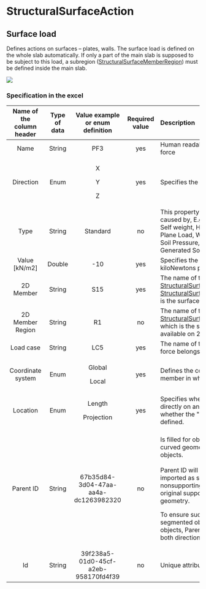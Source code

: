 # StructuralSurfaceAction

## Surface load

Defines actions on surfaces – plates, walls. The surface load is defined on the whole slab automatically. If only a part of the main slab is supposed to be subject to this load, a subregion \([StructuralSurfaceMemberRegion](../structural-analysis-elements/structuralsurfacememberregion.md#region-of-different-plate-thickness)\) must be defined inside the main slab.

![](../.gitbook/assets/35_structuralsurfaceaction.png)

### Specification in the excel

<table>
  <thead>
    <tr>
      <th style="text-align:center">Name of the column header</th>
      <th style="text-align:center">Type of data</th>
      <th style="text-align:center">Value example or enum definition</th>
      <th style="text-align:center">Required value</th>
      <th style="text-align:left">Description</th>
    </tr>
  </thead>
  <tbody>
    <tr>
      <td style="text-align:center">Name</td>
      <td style="text-align:center">String</td>
      <td style="text-align:center">PF3</td>
      <td style="text-align:center">yes</td>
      <td style="text-align:left">Human readable unique name of the force</td>
    </tr>
    <tr>
      <td style="text-align:center">Direction</td>
      <td style="text-align:center">Enum</td>
      <td style="text-align:center">
        <p>X</p>
        <p></p>
        <p>Y</p>
        <p></p>
        <p>Z</p>
      </td>
      <td style="text-align:center">yes</td>
      <td style="text-align:left">Specifies the base direction of the load</td>
    </tr>
    <tr>
      <td style="text-align:center">Type</td>
      <td style="text-align:center">String</td>
      <td style="text-align:center">Standard</td>
      <td style="text-align:center">no</td>
      <td style="text-align:left">This property defines what the load is caused by, E.g. Standard, Wind,
        Snow, Self weight, Hoar Frost, Predefined, Plane Load, Water Pond, Water
        Pressure, Soil Pressure, Generated Water, Generated Soil</td>
    </tr>
    <tr>
      <td style="text-align:center">Value [kN/m2]</td>
      <td style="text-align:center">Double</td>
      <td style="text-align:center">-10</td>
      <td style="text-align:center">yes</td>
      <td style="text-align:left">Specifies the size of the load in kiloNewtons per square meter.</td>
    </tr>
    <tr>
      <td style="text-align:center">2D Member</td>
      <td style="text-align:center">String</td>
      <td style="text-align:center">S15</td>
      <td style="text-align:center">yes</td>
      <td style="text-align:left">The name of the <a href="https://saf.guide/Content/A_Objects/8_StructuralSurfaceMember.htm">StructuralSurfaceMember</a> or
        <a
        href="https://saf.guide/Content/A_Objects/36_StructuralSurfaceActionDistribution.htm">StructuralSurfaceActionDistribution</a>which is the surface load related
          to.</td>
    </tr>
    <tr>
      <td style="text-align:center">2D Member Region</td>
      <td style="text-align:center">String</td>
      <td style="text-align:center">R1</td>
      <td style="text-align:center">no</td>
      <td style="text-align:left">The name of the <a href="https://saf.guide/Content/A_Objects/10_StructuralSurfaceMemberRegion.htm">StructuralSurfaceMemberRegion</a> to
        which is the surface action related if it is available on 2D member.</td>
    </tr>
    <tr>
      <td style="text-align:center">Load case</td>
      <td style="text-align:center">String</td>
      <td style="text-align:center">LC5</td>
      <td style="text-align:center">yes</td>
      <td style="text-align:left">The name of the load case to which the force belongs</td>
    </tr>
    <tr>
      <td style="text-align:center">Coordinate system</td>
      <td style="text-align:center">Enum</td>
      <td style="text-align:center">
        <p>Global</p>
        <p></p>
        <p>Local</p>
      </td>
      <td style="text-align:center">yes</td>
      <td style="text-align:left">Defines the co-ordinate system of the member in which the load is applied</td>
    </tr>
    <tr>
      <td style="text-align:center">Location</td>
      <td style="text-align:center">Enum</td>
      <td style="text-align:center">
        <p>Length</p>
        <p></p>
        <p>Projection</p>
      </td>
      <td style="text-align:center">yes</td>
      <td style="text-align:left">Specifies whether the load is &quot;put directly on an inclined 2D member&quot;
        or whether the &quot;projection on plan&quot; is defined.</td>
    </tr>
    <tr>
      <td style="text-align:center">Parent ID</td>
      <td style="text-align:center">String</td>
      <td style="text-align:center">67b35d84-3d04-47aa-aa4a-dc1263982320</td>
      <td style="text-align:center">no</td>
      <td style="text-align:left">
        <p>Is filled for objects created be dividing curved geometry to series of
          straight line objects.
          <br />
          <br />Parent ID will ensure that curved edge is imported as straight parts to
          nonsupporting application, and back to original supporting application
          as curved geometry.</p>
        <p>To ensure successful round trip of segmented objects and their related
          objects, Parent ID needs to be present in both directions.</p>
      </td>
    </tr>
    <tr>
      <td style="text-align:center">Id</td>
      <td style="text-align:center">String</td>
      <td style="text-align:center">39f238a5-01d0-45cf-a2eb-958170fd4f39</td>
      <td style="text-align:center">no</td>
      <td style="text-align:left">Unique attribute designation</td>
    </tr>
  </tbody>
</table>

